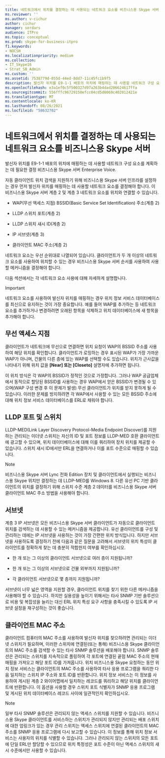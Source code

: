 ```yaml
---
title: 네트워크에서 위치를 결정하는 데 사용되는 네트워크 요소를 비즈니스용 Skype 서버
ms.reviewer: ''
ms.author: v-cichur
author: cichur
manager: serdars
audience: ITPro
ms.topic: conceptual
ms.prod: skype-for-business-itpro
f1.keywords:
- NOCSH
ms.localizationpriority: medium
ms.collection:
- IT_Skype16
- Strat_SB_Admin
ms.custom: ''
ms.assetid: 7538779d-055d-44ed-8dd7-11c45fc1b9f5
description: 발신자 위치를 E9-1-1 배포의 위치에 매핑하는 데 사용할 네트워크 구성 요소를 계획하는 데 필요한 결정 비즈니스용 Skype 서버 Enterprise Voice.
ms.openlocfilehash: e3a1ef0c5f500327d97a263b4dad206624617ffa
ms.sourcegitcommit: 556fffc96729150efcc04cd5d6069c402012421e
ms.translationtype: MT
ms.contentlocale: ko-KR
ms.lasthandoff: 08/26/2021
ms.locfileid: "58632702"
---
```

# <a name="define-the-network-elements-used-to-determine-location-in-skype-for-business-server"></a>네트워크에서 위치를 결정하는 데 사용되는 네트워크 요소를 비즈니스용 Skype 서버
 
발신자 위치를 E9-1-1 배포의 위치에 매핑하는 데 사용할 네트워크 구성 요소를 계획하는 데 필요한 결정 비즈니스용 Skype 서버 Enterprise Voice.
  
자동 클라이언트 위치 검색을 지원하기 위해 비즈니스용 Skype 서버 인프라를 설정하는 경우 먼저 발신자 위치를 매핑하는 데 사용할 네트워크 요소를 결정해야 합니다. 이 비즈니스용 Skype 서버 계층 2 및 계층 3 네트워크 요소를 위치와 연결할 수 있습니다.
  
- WAP(무선 액세스 지점) BSSID(Basic Service Set Identification) 주소(계층 2)
    
- LLDP 스위치 포트(계층 2)
    
- LLDP 스위치 섀시 ID(계층 2)
    
- IP 서브넷(계층 3)
    
- 클라이언트 MAC 주소(계층 2)
    
네트워크 요소는 우선 순위대로 나열되어 있습니다. 클라이언트가 두 개 이상의 네트워크 요소를 사용하여 위치할 수 있는 경우 비즈니스용 Skype 서버 순서를 사용하여 사용할 메커니즘을 결정해야 합니다. 
  
다음 섹션에서는 각 네트워크 요소 사용에 대해 자세하게 설명합니다.
  
> [!IMPORTANT]
> 네트워크 요소를 사용하여 발신자 위치를 매핑하는 경우 위치 정보 서비스 데이터베이스를 최신으로 유지하는 것이 가장 중요합니다. 예를 들어 WAP를 추가하는 등 네트워크 요소를 추가하거나 변경하려면 오래된 항목을 삭제하고 위치 데이터베이스에 새 항목을 추가해야 합니다. 
  
## <a name="wireless-access-point"></a>무선 액세스 지점

클라이언트가 네트워크에 무선으로 연결하면 위치 요청이 WAP의 BSSID 주소를 사용하여 해당 위치를 확인합니다. 클라이언트가 로밍하는 경우 표시된 WAP가 가장 가까운 WAP가 아니며, 건물의 다른 층에 있는 WAP를 선택할 수도 있습니다. 위치가 근사값을 나타내기 위해 위치 값을 **[Near] 또는 [Closeto]** 설명자에 추가하면 됩니다. 
  
이 위치 방식은 각 WAP의 BSSID가 정적인 것으로 가정합니다. 그러나 WAP 공급업체에서 동적으로 할당된 BSSID를 사용하는 경우 WAP에서 얻은 BSSID가 변경될 수 있으며(WAP 구성 변경 후 이 문제가 발생) 무선 클라이언트가 위치를 받지 못하게 될 수 있습니다. 이러한 문제를 방지하려면 각 WAP에서 사용할 수 있는 모든 BSSID 주소에 대해 위치 정보 서비스 데이터베이스를 ERL로 채워야 합니다. 
  
## <a name="lldp-ports-and-switches"></a>LLDP 포트 및 스위치

LLDP-MED(Link Layer Discovery Protocol-Media Endpoint Discover)를 지원하는 관리되는 이더넷 스위치는 자신의 ID 및 포트 정보를 LLDP-MED 호환 클라이언트에 광고할 수 있으며, 위치 데이터베이스에 대해 이를 쿼리하여 장치 위치를 제공할 수 있습니다. 스위치 섀시 ID에서만 ERL을 연결하거나 이를 포트 수준으로 매핑할 수 있습니다.
  
> [!NOTE]
> 비즈니스용 Skype 서버 Lync 전화 Edition 장치 및 클라이언트에서 실행되는 비즈니스용 Skype 위치만 결정하는 데 LLDP-MED를 Windows 8. 다른 유선 PC 기반 클라이언트의 위치를 결정하기 위해 스위치 수준 계층 2 데이터를 비즈니스용 Skype 서버 클라이언트 MAC 주소 방법을 사용해야 합니다. 
  
## <a name="subnet"></a>서브넷

계층 3 IP 서브넷은 모든 비즈니스용 Skype 서버 클라이언트가 자동으로 클라이언트 위치를 검색하는 데 사용할 수 있는 메커니즘을 제공합니다. 유선 클라이언트를 구성 및 관리하는 데에는 IP 서브넷을 사용하는 것이 가장 간편한 위치 방식입니다. 하지만 서브넷을 사용하도록 결정하기 전에 다음과 같은 질문을 고려해서 서브넷의 위치 특성이 클라이언트를 정확하게 찾는 데 충분히 적합한지 여부를 확인하십시오.
  
- 한 개 또는 그 이상의 클라이언트 서브넷으로 여러 층이 지원됩니까?
    
- 한 개 또는 그 이상의 서브넷으로 건물 외부까지 지원됩니까?
    
- 각 클라이언트 서브넷으로 몇 층까지 지원됩니까?
    
서브넷이 너무 넓은 영역을 지원할 경우, 클라이언트 위치를 찾기 위한 다른 메커니즘을 사용해야 할 수 있습니다. 하지만 실용성을 높이기 위해서는 타사 SNMP 기반 솔루션으로 비용 및 복잡성을 늘리는 대신 ERL 위치 특성 요구 사항을 충족시킬 수 있도록 IP 서브넷 설정을 재구성하는 것이 좋습니다.
  
## <a name="client-mac-address"></a>클라이언트 MAC 주소

클라이언트 컴퓨터의 MAC 주소를 사용하여 발신자 위치를 찾으하려면 관리되는 이더넷 스위치가 필요하며, 이러한 스위치에 연결된(또는 통해) 비즈니스용 Skype 클라이언트의 MAC 주소를 검색할 수 있는 타사 SNMP 솔루션을 배포해야 합니다. SNMP 솔루션은 관리되는 스위치를 지속적으로 폴링하여 각 포트에 연결된 끝점 MAC 주소의 현재 매핑을 가져오고 해당 포트 ID를 가져옵니다. 위치 비즈니스용 Skype 요청하는 동안 위치 정보 서비스는 클라이언트의 MAC 주소를 사용하여 타사 응용 프로그램을 쿼리한 다음 일치하는 스위치 IP 주소와 포트 ID를 반환합니다. 위치 정보 서비스는 이 정보를 사용하여 게시된 계층 2 와이어맵에서 일치하는 레코드를 쿼리하고 해당 위치를 클라이언트에 반환합니다. 이 옵션을 사용할 경우 스위치 포트 식별자가 SNMP 응용 프로그램 및 게시된 위치 데이터베이스 레코드 사이에 일관적인지 확인하십시오.
  
> [!NOTE]
> 일부 타사 SNMP 솔루션은 관리되지 않는 액세스 스위치를 지원할 수 있습니다. 비즈니스용 Skype 클라이언트를 서비스하는 스위치가 관리되지 않지만 관리되는 배포 스위치에 대한 업링크가 있는 경우 관리 스위치는 액세스 스위치에 연결된 클라이언트의 MAC 주소를 SNMP 응용 프로그램에 다시 보고할 수 있습니다. 이 정보를 통해 위치 정보 서비스는 사용자의 위치를 식별할 수 있습니다. 그러나 관리되지 않는 스위치의 모든 포트에 단일 ERL만 할당할 수 있으므로 위치 특정성은 포트 수준이 아닌 액세스 스위치의 섀시 수준에서만 사용할 수 있습니다. 
  

